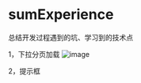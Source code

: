 # sumExperience
总结开发过程遇到的坑、学习到的技术点

1，下拉分页加载
 ![image](https://github.com/ruynzhang/sumExperience/edit/master/readMeImg/pagination1.png)

2，提示框

